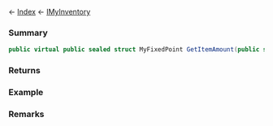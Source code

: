 ← [Index](Api-Index) ← [IMyInventory](VRage.Game.ModAPI.Ingame.IMyInventory)

### Summary

```csharp
public virtual public sealed struct MyFixedPoint GetItemAmount(public sealed struct SerializableDefinitionId contentId, public sealed enum MyItemFlags flags)
```

### Returns

### Example

### Remarks

